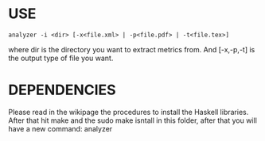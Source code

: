 USE
===

	analyzer -i <dir> [-x<file.xml> | -p<file.pdf> | -t<file.tex>]

where dir is the directory you want to extract metrics from. And [-x,-p,-t] is the output type of file you want.

DEPENDENCIES
============

Please read in the wikipage the procedures to install the Haskell libraries.
After that hit make and the sudo make isntall in this folder, after that you will have a new command: analyzer
